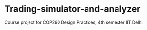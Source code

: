 # Trading-simulator-and-analyzer
Course project for COP290 Design Practices, 4th semester IIT Delhi
